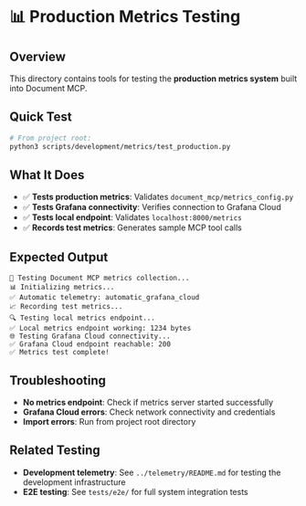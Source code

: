 # 📊 Production Metrics Testing

## Overview
This directory contains tools for testing the **production metrics system** built into Document MCP.

## Quick Test
```bash
# From project root:
python3 scripts/development/metrics/test_production.py
```

## What It Does
- ✅ **Tests production metrics**: Validates `document_mcp/metrics_config.py`
- ✅ **Tests Grafana connectivity**: Verifies connection to Grafana Cloud
- ✅ **Tests local endpoint**: Validates `localhost:8000/metrics`
- ✅ **Records test metrics**: Generates sample MCP tool calls

## Expected Output
```
🧪 Testing Document MCP metrics collection...
📊 Initializing metrics...
✅ Automatic telemetry: automatic_grafana_cloud
📈 Recording test metrics...
🔍 Testing local metrics endpoint...
✅ Local metrics endpoint working: 1234 bytes
🌐 Testing Grafana Cloud connectivity...
✅ Grafana Cloud endpoint reachable: 200
✅ Metrics test complete!
```

## Troubleshooting
- **No metrics endpoint**: Check if metrics server started successfully
- **Grafana Cloud errors**: Check network connectivity and credentials
- **Import errors**: Run from project root directory

## Related Testing
- **Development telemetry**: See `../telemetry/README.md` for testing the development infrastructure
- **E2E testing**: See `tests/e2e/` for full system integration tests